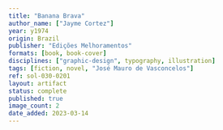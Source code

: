 ```yaml
---
title: "Banana Brava"
author_name: ["Jayme Cortez"]
year: y1974
origin: Brazil
publisher: "Edições Melhoramentos"
formats: [book, book-cover]
disciplines: ["graphic-design", typography, illustration]
tags: [fiction, novel, "José Mauro de Vasconcelos"]
ref: sol-030-0201
layout: artifact
status: complete
published: true
image_count: 2
date_added: 2023-03-14
---
```


